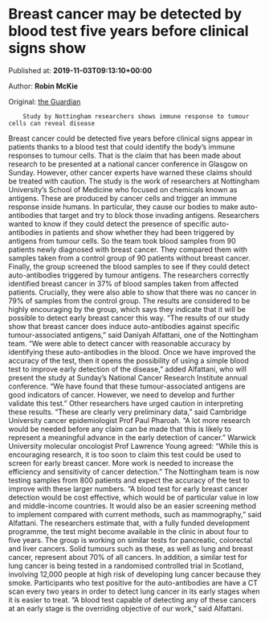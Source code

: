 
# Breast cancer may be detected by blood test five years before clinical signs show

Published at: **2019-11-03T09:13:10+00:00**

Author: **Robin McKie**

Original: [the Guardian](https://www.theguardian.com/society/2019/nov/03/breast-cancer-blood-test-detects-years-earlier)


        Study by Nottingham researchers shows immune response to tumour cells can reveal disease
      
Breast cancer could be detected five years before clinical signs appear in patients thanks to a blood test that could identify the body’s immune responses to tumour cells. That is the claim that has been made about research to be presented at a national cancer conference in Glasgow on Sunday. However, other cancer experts have warned these claims should be treated with caution.
The study is the work of researchers at Nottingham University’s School of Medicine who focused on chemicals known as antigens. These are produced by cancer cells and trigger an immune response inside humans. In particular, they cause our bodies to make auto-antibodies that target and try to block those invading antigens.
Researchers wanted to know if they could detect the presence of specific auto-antibodies in patients and show whether they had been triggered by antigens from tumour cells. So the team took blood samples from 90 patients newly diagnosed with breast cancer. They compared them with samples taken from a control group of 90 patients without breast cancer.
Finally, the group screened the blood samples to see if they could detect auto-antibodies triggered by tumour antigens. The researchers correctly identified breast cancer in 37% of blood samples taken from affected patients. Crucially, they were also able to show that there was no cancer in 79% of samples from the control group.
The results are considered to be highly encouraging by the group, which says they indicate that it will be possible to detect early breast cancer this way.
“The results of our study show that breast cancer does induce auto-antibodies against specific tumour-associated antigens,” said Daniyah Alfattani, one of the Nottingham team. “We were able to detect cancer with reasonable accuracy by identifying these auto-antibodies in the blood. Once we have improved the accuracy of the test, then it opens the possibility of using a simple blood test to improve early detection of the disease,” added Alfattani, who will present the study at Sunday’s National Cancer Research Institute annual conference.
“We have found that these tumour-associated antigens are good indicators of cancer. However, we need to develop and further validate this test.”
Other researchers have urged caution in interpreting these results. “These are clearly very preliminary data,” said Cambridge University cancer epidemiologist Prof Paul Pharoah. “A lot more research would be needed before any claim can be made that this is likely to represent a meaningful advance in the early detection of cancer.”
Warwick University molecular oncologist Prof Lawrence Young agreed: “While this is encouraging research, it is too soon to claim this test could be used to screen for early breast cancer. More work is needed to increase the efficiency and sensitivity of cancer detection.”
The Nottingham team is now testing samples from 800 patients and expect the accuracy of the test to improve with these larger numbers.
“A blood test for early breast cancer detection would be cost effective, which would be of particular value in low and middle-income countries. It would also be an easier screening method to implement compared with current methods, such as mammography,” said Alfattani.
The researchers estimate that, with a fully funded development programme, the test might become available in the clinic in about four to five years.
The group is working on similar tests for pancreatic, colorectal and liver cancers. Solid tumours such as these, as well as lung and breast cancer, represent about 70% of all cancers.
In addition, a similar test for lung cancer is being tested in a randomised controlled trial in Scotland, involving 12,000 people at high risk of developing lung cancer because they smoke. Participants who test positive for the auto-antibodies are have a CT scan every two years in order to detect lung cancer in its early stages when it is easier to treat.
“A blood test capable of detecting any of these cancers at an early stage is the overriding objective of our work,” said Alfattani.
